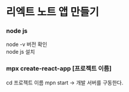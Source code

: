 # 리엑트 노트 앱 만들기

### node js

node -v 버전 확인  
node js 설치

### mpx create-react-app [프로젝트 이름]

cd 프로젝트 이름
mpn start -> 개발 서버를 구동한다.
